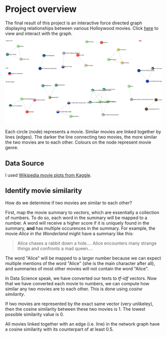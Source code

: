 # Project overview
The final result of this project is an interactive force directed graph displaying relationships between various Holloywood movies. Click [here](https://textgraph-app.herokuapp.com/) to view and interact with the graph.

![](image/textgraph.png)

Each circle (node) represents a movie. Similar movies are linked together by lines (edges). The darker the line connecting two movies, the more similar the two movies are to each other. Colours on the node represent movie genre. 

## Data Source
I used [Wikipedia movie plots from Kaggle](https://www.kaggle.com/jrobischon/wikipedia-movie-plots).

## Identify movie similarity 
How do we determine if two movies are similar to each other? 

First, map the movie summary to _vectors_, which are essentially a collection of numbers. To do so, each word in the summary will be mapped to a number. A word will receive a higher score if it is uniquely found in the summary, __and__ has multiple occurences in the summary. For example, the movie _Alice in the Wonderland_ might have a summary like this:

> Alice chases a rabbit down a hole.... Alice encounters many strange things and confronts a mad queen....

The word "Alice" will be mapped to a larger number because we can expect multiple mentions of the word "Alice" (she is the main character after all), and summaries of most other movies will not contain the word "Alice".

In Data Science speak, we have converted our texts to *tf-idf* vectors. Now that we have converted each movie to numbers, we can compute how similar any two movies are to each other. This is done using _cosine similarity_. 

If two movies are represented by the exact same vector (very unlikeley), then the cosine similarity between these two movies is 1. The lowest possible similarity value is 0. 

All movies linked together with an edge (i.e. line) in the network graph have a cosine similarity with its counterpart of at least 0.5.
